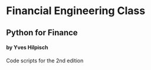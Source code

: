 # Financial Engineering Class

## Python for Finance
#### by Yves Hilpisch

Code scripts for the 2nd edition
